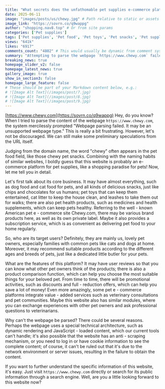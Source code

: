 ```yaml
---
title: "What secrets does the unfathomable pet supplies e-commerce platform https://www.chewy.com have?"
date: 2025-06-11
image: "images/posts/us/chewy.jpg" # Path relative to static or assets
image_link: "https://sovrn.co/q9wappg"
author: "shopping.nav8.top" # Or from site params
categories: ['Pet supplies']
tags: ['Pet supplies', 'Pet food', 'Pet toys', 'Pet snacks', 'Pet supplements', 'Pet food', 'Online pet store services', 'Pet care knowledge services', 'Pet care guidance and advice services', 'Pet grooming services', 'Pet boarding services', 'Pet care lectures', 'Pet care training', 'Pet medical services', 'Pet health products', 'Pet training services']
views: "641k"
likes: "6917"
comments_count: "4802" # This would usually be dynamic from comment system
summary: "Attempting to parse the webpage `https://www.chewy.com` failed. However, it can be inferred from the domain name that it is an e-commerce platform for pet supplies. It has a rich core business, offering a variety of products and services to pet owners. The platform features user reviews and other characteristics. There are various reasons for the parsing failure. You can directly visit the website or search for public information to learn more."
breaking_news: true   
homepage_slider_v2: false  
homepage_latest_news: true  
gallery_image: true  
show_in_section3: false
homepage_large_feature: false
# These should be part of your Markdown content below, e.g.:
# ![Image Alt Text](/images/post/7.jpg)
# ![Image Alt Text](/images/post/8.jpg)
# ![Image Alt Text](/images/post/9.jpg)
---
```

[https://www.chewy.com](https://sovrn.co/q9wappg)
Hey, do you know? When I tried to parse the content of the webpage `https://www.chewy.com`, the system mercilessly prompted "Webpage parsing failed. It may be an unsupported webpage type." This is really a bit frustrating. However, let's not be discouraged. We can still make some preliminary speculations from the URL itself.

Judging from the domain name, the word "chewy" often appears in the pet food field, like those chewy pet snacks. Combining with the naming habits of similar websites, I boldly guess that this website is probably an e-commerce platform for pet supplies, like a shopping paradise for pets! Now, let me tell you in detail.

Let's first talk about its core business. It may have almost everything, such as dog food and cat food for pets, and all kinds of delicious snacks, just like chips and chocolates for us humans; pet toys that can keep them entertained, cat litter to keep the house clean, and leashes to take them out for walks; there are also pet health products, such as medicines and health supplements, which can keep pets healthy. Referring to the well - known American pet e - commerce site Chewy.com, there may be various brand products here, as well as its own private label. Maybe it also provides a subscription service, which is as convenient as delivering pet food to your home regularly.

So, who are its target users? Definitely, they are mainly us, lovely pet owners, especially families with common pets like cats and dogs at home. Moreover, it may recommend suitable products according to the different ages and breeds of pets, just like a dedicated little butler for your pets.

What are the features of this platform? It may have user reviews so that you can know what other pet owners think of the products; there is also a product comparison function, which can help you choose the most suitable things for your beloved pet. From time to time, there will be promotional activities, such as discounts and full - reduction offers, which can help you save a lot of money! Even more amazingly, some pet e - commerce platforms integrate value - added services such as veterinary consultations and pet communities. Maybe this website also has similar modules, where you can exchange experiences with other pet owners and ask professional questions to veterinarians.

Why can't the webpage be parsed? There could be several reasons. Perhaps the webpage uses a special technical architecture, such as dynamic rendering and JavaScript - loaded content, which our current tools can't handle; it's also possible that the website has an anti - scraping mechanism, or you need to log in or have cookie information to see the complete content; of course, it can't be ruled out that it's due to the network environment or server issues, resulting in the failure to obtain the content.

If you want to further understand the specific information of this website, it's easy. Just visit `https://www.chewy.com` directly or search for its public information through a search engine. Well, are you a little looking forward to this website now? 
